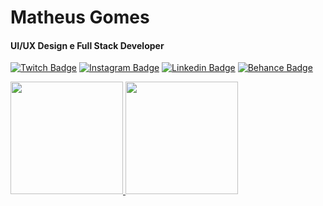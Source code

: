 # Matheus Gomes
#### UI/UX Design e Full Stack Developer

[![Twitch Badge](https://img.shields.io/badge/-Matheus%20Gomes-6633cc?style=flat-square&logo=Twitch&logoColor=white&link=https://www.twitch.tv/bemattzera/)](https://www.twitch.tv/bemattzera/)
[![Instagram Badge](https://img.shields.io/badge/-Matheus%20Gomes-6633cc?style=flat-square&logo=Instagram&logoColor=white&link=https://www.instagram.com/matheusgomesbs/)](https://www.instagram.com/matheusgomesbs/)
[![Linkedin Badge](https://img.shields.io/badge/-Matheus%20Gomes-6633cc?style=flat-square&logo=Linkedin&logoColor=white&link=https://www.linkedin.com/in/matheusgomesbs/)](https://www.linkedin.com/in/matheusgomesbs/) 
[![Behance Badge](https://img.shields.io/badge/-Matheus%20Gomes-6633cc?style=flat-square&logo=Behance&logoColor=white&link=https://www.behance.net/matheusgomesbs/)](https://www.behance.net/matheusgomesbs/)

<div align="left">
  <a href="https://github.com/matheusgomesbs/">
  <img height="180em" src="https://github-readme-stats.vercel.app/api?username=matheusgomesbs&show_icons=true&theme=dracula&include_all_commits=true&count_private=true"/>
  <img height="180em" src="https://github-readme-stats.vercel.app/api/top-langs/?username=matheusgomesbs&layout=compact&langs_count=7&theme=dracula"/>
</div>

